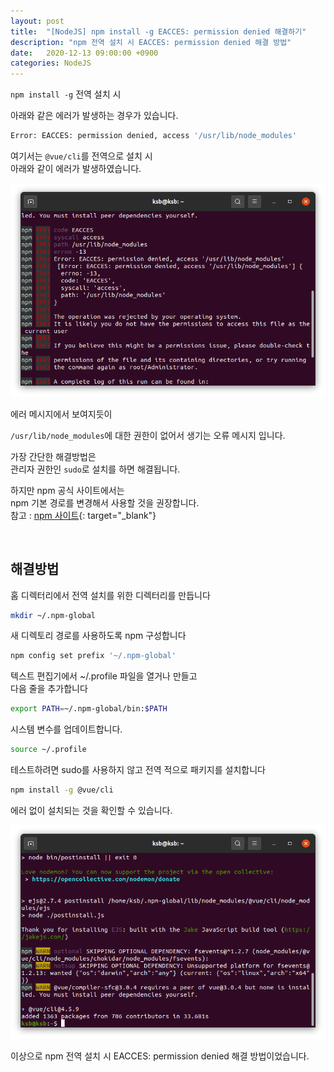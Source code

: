 ```yaml
---
layout: post
title:  "[NodeJS] npm install -g EACCES: permission denied 해결하기"
description: "npm 전역 설치 시 EACCES: permission denied 해결 방법"
date:   2020-12-13 09:00:00 +0900
categories: NodeJS
---
```

`npm install -g` 전역 설치 시

아래와 같은 에러가 발생하는 경우가 있습니다.

```bash
Error: EACCES: permission denied, access '/usr/lib/node_modules'
```

여기서는 `@vue/cli`를 전역으로 설치 시  
아래와 같이 에러가 발생하였습니다.

![npm install -g EACCES: permission denied 해결하기-1](/assets/images/2020-12-13/1.png)

에러 메시지에서 보여지듯이

`/usr/lib/node_modules`에 대한 권한이 없어서 생기는 오류 메시지 입니다.

가장 간단한 해결방법은  
관리자 권한인 `sudo`로 설치를 하면 해결됩니다.

하지만 npm 공식 사이트에서는  
npm 기본 경로를 변경해서 사용할 것을 권장합니다.  
참고 : [npm 사이트](https://docs.npmjs.com/resolving-eacces-permissions-errors-when-installing-packages-globally#manually-change-npms-default-directory){: target="_blank"}

&nbsp;

## 해결방법

홈 디렉터리에서 전역 설치를 위한 디렉터리를 만듭니다

```bash
mkdir ~/.npm-global
```

새 디렉토리 경로를 사용하도록 npm 구성합니다

```bash
npm config set prefix '~/.npm-global'
```

텍스트 편집기에서 ~/.profile 파일을 열거나 만들고  
다음 줄을 추가합니다

```bash
export PATH=~/.npm-global/bin:$PATH
```

시스템 변수를 업데이트합니다.

```bash
source ~/.profile
```

테스트하려면 sudo를 사용하지 않고
전역 적으로 패키지를 설치합니다

```bash
npm install -g @vue/cli
```

에러 없이 설치되는 것을 확인할 수 있습니다.

![npm install -g EACCES: permission denied 해결하기-2](/assets/images/2020-12-13/2.png)

이상으로 npm 전역 설치 시 EACCES: permission denied 해결 방법이었습니다.

